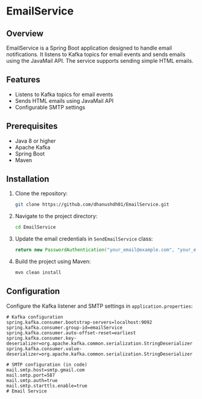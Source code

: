 # EmailService

## Overview

EmailService is a Spring Boot application designed to handle email notifications. It listens to Kafka topics for email events and sends emails using the JavaMail API. The service supports sending simple HTML emails.

## Features

- Listens to Kafka topics for email events
- Sends HTML emails using JavaMail API
- Configurable SMTP settings

## Prerequisites

- Java 8 or higher
- Apache Kafka
- Spring Boot
- Maven

## Installation

1. Clone the repository:
    ```bash
    git clone https://github.com/dhanushdh01/EmailService.git
    ```
2. Navigate to the project directory:
    ```bash
    cd EmailService
    ```
3. Update the email credentials in `SendEmailService` class:
    ```java
    return new PasswordAuthentication("your_email@example.com", "your_email_password");
    ```
4. Build the project using Maven:
    ```bash
    mvn clean install
    ```

## Configuration

Configure the Kafka listener and SMTP settings in `application.properties`:

```properties
# Kafka configuration
spring.kafka.consumer.bootstrap-servers=localhost:9092
spring.kafka.consumer.group-id=emailService
spring.kafka.consumer.auto-offset-reset=earliest
spring.kafka.consumer.key-deserializer=org.apache.kafka.common.serialization.StringDeserializer
spring.kafka.consumer.value-deserializer=org.apache.kafka.common.serialization.StringDeserializer

# SMTP configuration (in code)
mail.smtp.host=smtp.gmail.com
mail.smtp.port=587
mail.smtp.auth=true
mail.smtp.starttls.enable=true
#   E m a i l   S e r v i c e    
 